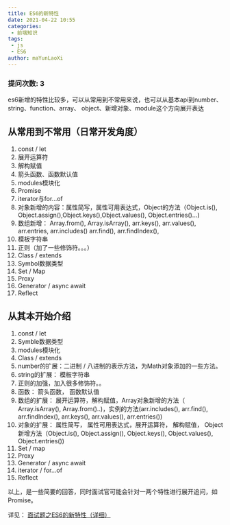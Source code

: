 ```yaml
---
title: ES6的新特性
date: 2021-04-22 10:55
categories:
 - 前端知识
tags:
 - js
 - ES6
author: maYunLaoXi
---
```

### 提问次数: 3
es6新增的特性比较多，可以从常用到不常用来说，也可以从基本api到number、string、function、array、 object、新增对象、module这个方向展开表达

## 从常用到不常用（日常开发角度）
1. const / let
2. 展开运算符
3. 解构赋值
4. 箭头函数、函数默认值
5. modules模块化
6. Promise
7. iterator与for...of
8. 对象新增的内容：属性简写，属性可用表达式，Object的方法（Object.is(), Object.assign(),Object.keys(),Object.values(), Object.entries()...)
9. 数组新增： Array.from(), Array.isArray(), arr.keys(), arr.values(), arr.entries, arr.includes() arr.find(), arr.findIndex(), 
10. 模板字符串
11. 正则（加了一些修饰符。。。）
12. Class / extends
13. Symbol数据类型
14. Set / Map
15. Proxy
16. Generator / async await
17. Reflect

## 从其本开始介绍

1. const / let
2. Symble数据类型
3. modules模块化
4. Class / extends
5. number的扩展：二进制 / 八进制的表示方法，为Math对象添加的一些方法。
6. string的扩展： 模板字符串
7. 正则的加强，加入很多修饰符。。
8. 函数： 箭头函数， 函数默认值
9. 数组的扩展： 展开运算符，解构赋值，Array对象新增的方法（ Array.isArray(), Array.from()..)，实例的方法(arr.includes(), arr.find(), arr.findIndex(), arr.keys(), arr.values(), arr.entries())
10. 对象的扩展： 属性简写， 属性可用表达式，展开运算符， 解构赋值， Object新增方法（Object.is(), Object.assign(), Object.keys(), Object.values(), Object.entries())
11. Set / map
12. Proxy
13. Generator / async await
14. iterator / for...of
15. Reflect

以上，是一些简要的回答，同时面试官可能会针对一两个特性进行展开追问，如Promise。

详见： [面试题之ES6的新特性（详细）](http://www.yingyinbi.com/frontEnd/js/es6-learning.html)